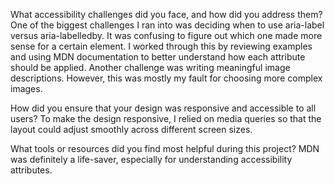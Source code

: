 What accessibility challenges did you face, and how did you address them?
One of the biggest challenges I ran into was deciding when to use aria-label versus aria-labelledby. It was confusing to figure out which one made more sense for a certain element. I worked through this by reviewing examples and using MDN documentation to better understand how each attribute should be applied. Another challenge was writing meaningful image descriptions. However, this was mostly my fault for choosing more complex images.

How did you ensure that your design was responsive and accessible to all users?
To make the design responsive, I relied on media queries so that the layout could adjust smoothly across different screen sizes.

What tools or resources did you find most helpful during this project?
MDN was definitely a life-saver, especially for understanding accessibility attributes.
